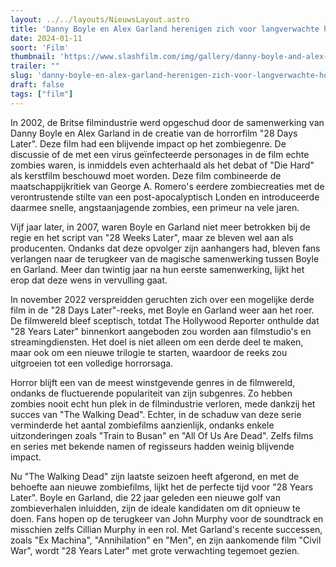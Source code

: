 ```yaml
---
layout: ../../layouts/NieuwsLayout.astro
title: 'Danny Boyle en Alex Garland herenigen zich voor langverwachte horrorsequel, 28 Years Later'
date: 2024-01-11
soort: 'Film'
thumbnail: 'https://www.slashfilm.com/img/gallery/danny-boyle-and-alex-garland-are-reuniting-for-long-awaited-horror-sequel-28-years-later/intro-1704930970.jpg'
trailer: ""
slug: 'danny-boyle-en-alex-garland-herenigen-zich-voor-langverwachte-horrorsequel-28-years-later'
draft: false
tags: ["film"]
---
```



In 2002, de Britse filmindustrie werd opgeschud door de samenwerking van Danny Boyle en Alex Garland in de creatie van de horrorfilm "28 Days Later". Deze film had een blijvende impact op het zombiegenre. De discussie of de met een virus geïnfecteerde personages in de film echte zombies waren, is inmiddels even achterhaald als het debat of "Die Hard" als kerstfilm beschouwd moet worden. Deze film combineerde de maatschappijkritiek van George A. Romero's eerdere zombiecreaties met de verontrustende stilte van een post-apocalyptisch Londen en introduceerde daarmee snelle, angstaanjagende zombies, een primeur na vele jaren.

Vijf jaar later, in 2007, waren Boyle en Garland niet meer betrokken bij de regie en het script van "28 Weeks Later", maar ze bleven wel aan als producenten. Ondanks dat deze opvolger zijn aanhangers had, bleven fans verlangen naar de terugkeer van de magische samenwerking tussen Boyle en Garland. Meer dan twintig jaar na hun eerste samenwerking, lijkt het erop dat deze wens in vervulling gaat.

In november 2022 verspreidden geruchten zich over een mogelijke derde film in de "28 Days Later"-reeks, met Boyle en Garland weer aan het roer. De filmwereld bleef sceptisch, totdat The Hollywood Reporter onthulde dat "28 Years Later" binnenkort aangeboden zou worden aan filmstudio's en streamingdiensten. Het doel is niet alleen om een derde deel te maken, maar ook om een nieuwe trilogie te starten, waardoor de reeks zou uitgroeien tot een volledige horrorsaga.

Horror blijft een van de meest winstgevende genres in de filmwereld, ondanks de fluctuerende populariteit van zijn subgenres. Zo hebben zombies nooit echt hun plek in de filmindustrie verloren, mede dankzij het succes van "The Walking Dead". Echter, in de schaduw van deze serie verminderde het aantal zombiefilms aanzienlijk, ondanks enkele uitzonderingen zoals "Train to Busan" en "All Of Us Are Dead". Zelfs films en series met bekende namen of regisseurs hadden weinig blijvende impact.

Nu "The Walking Dead" zijn laatste seizoen heeft afgerond, en met de behoefte aan nieuwe zombiefilms, lijkt het de perfecte tijd voor "28 Years Later". Boyle en Garland, die 22 jaar geleden een nieuwe golf van zombieverhalen inluidden, zijn de ideale kandidaten om dit opnieuw te doen. Fans hopen op de terugkeer van John Murphy voor de soundtrack en misschien zelfs Cillian Murphy in een rol. Met Garland's recente successen, zoals "Ex Machina", "Annihilation" en "Men", en zijn aankomende film "Civil War", wordt "28 Years Later" met grote verwachting tegemoet gezien.
